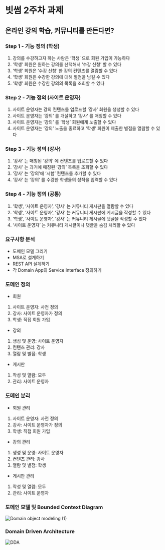 # 빗썸 2주차 과제
## 온라인 강의 학습, 커뮤니티를 만든다면?
### Step 1 - 기능 정의 (학생)
1. 강의를 수강하고자 하는 사람은 ‘학생’ 으로 회원 가입이 가능하다
2. ‘학생’ 회원은 원하는 강의를 선택해서 ‘수강 신청’ 할 수 있다
3. ‘학생’ 회원은 ‘수강 신청’ 한 강의 컨텐츠를 열람할 수 있다
4. ‘학생’ 회원은 수강한 강의에 대해 별점을 남길 수 있다
5. ‘학생’ 회원은 수강한 강의의 목록을 조회할 수 있다
### Step 2 - 기능 정의 (사이트 운영자)
1. 사이트 운영자는 강의 컨텐츠를 업로드할 ‘강사’ 회원을 생성할 수 있다
2. 사이트 운영자는 ‘강의’ 를 개설하고 ‘강사’ 를 매칭할 수 있다
3. 사이트 운영자는 ‘강의’ 를 ‘학생’ 회원에게 노출할 수 있다
4. 사이트 운영자는 ‘강의’ 노출을 종료하고 ‘학생’ 회원이 제출한 별점을 열람할 수 있다
### Step 3 - 기능 정의 (강사)
1. ‘강사’ 는 매칭된 ‘강의’ 에 컨텐츠를 업로드할 수 있다
2. ‘강사’ 는 과거에 매칭된 ‘강의’ 목록을 조회할 수 있다
3. ‘강사’ 는 ‘강의’에 ‘시험’ 컨텐츠를 추가할 수 있다
4. ‘강사’ 는 ‘강의’ 를 수강한 학생들의 성적을 입력할 수 있다
### Step 4 - 기능 정의 (공통)
1. ‘학생’, ‘사이트 운영자’, ‘강사’ 는 커뮤니티 게시판을 열람할 수 있다
2. ‘학생’, ‘사이트 운영자’, ‘강사’ 는 커뮤니티 게시판에 게시글을 작성할 수 있다
3. ‘학생’, ‘사이트 운영자’, ‘강사’ 는 커뮤니티 게시글에 댓글을 작성할 수 있다
4. ‘사이트 운영자’ 는 커뮤니티 게시글이나 댓글을 숨김 처리할 수 있다
### 요구사항 분석
* 도메인 모델 그리기
* MSA로 설계하기
* REST API 설계하기
* 각 Domain App의 Service Interface 정의하기
### 도메인 정의
* 회원
1. 사이트 운영자: 사전 정의
2. 강사: 사이트 운영자가 정의
3. 학생: 직접 회원 가입
* 강의
1. 생성 및 운영: 사이트 운영자
2. 컨텐츠 관리: 강사
3. 열람 및 별점: 학생
* 게시판
1. 작성 및 열람: 모두
2. 관리: 사이트 운영자
### 도메인 분리
* 회원 관리
1. 사이트 운영자: 사전 정의
2. 강사: 사이트 운영자가 정의
3. 학생: 직접 회원 가입
* 강의 관리
1. 생성 및 운영: 사이트 운영자
2. 컨텐츠 관리: 강사
3. 열람 및 별점: 학생
* 게시판 관리
1. 작성 및 열람: 모두
2. 관리: 사이트 운영자
 
### 도메인 모델 및 Bounded Context Diagram
![Domain object modeling (1)](https://user-images.githubusercontent.com/73471529/164623080-40f8659f-afb4-481e-ba24-ee0e6cdb9592.png)



### Domain Driven Architecture
![DDA](https://user-images.githubusercontent.com/73471529/164625712-c2c7be05-cd85-4c73-b6b5-5f11141353de.PNG)


